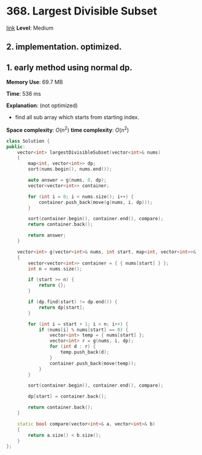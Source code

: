 # 368. Largest Divisible Subset

[link](https://leetcode.com/problems/largest-divisible-subset/)
**Level**: Medium


## 2. implementation. optimized.


## 1. early method using normal dp.
**Memory Use**: 69.7 MB

**Time**: 536 ms

**Explanation**: (not optimized)

- find all sub array which starts from starting index.

**Space complexity**: $O(n^2)$
**time complexity**: $O(n^2)$

```cpp
class Solution {
public:
    vector<int> largestDivisibleSubset(vector<int>& nums)
    {
        map<int, vector<int>> dp;
        sort(nums.begin(), nums.end());

        auto answer = g(nums, 0, dp);
        vector<vector<int>> container;

        for (int i = 0; i < nums.size(); i++) {
            container.push_back(move(g(nums, i, dp)));
        }

        sort(container.begin(), container.end(), compare);
        return container.back();

        return answer;
    }

    vector<int> g(vector<int>& nums, int start, map<int, vector<int>>& dp)
    {
        vector<vector<int>> container = { { nums[start] } };
        int n = nums.size();

        if (start >= n) {
            return {};
        }

        if (dp.find(start) != dp.end()) {
            return dp[start];
        }

        for (int i = start + 1; i < n; i++) {
            if (nums[i] % nums[start] == 0) {
                vector<int> temp = { nums[start] };
                vector<int> r = g(nums, i, dp);
                for (int d : r) {
                    temp.push_back(d);
                }
                container.push_back(move(temp));
            }
        }

        sort(container.begin(), container.end(), compare);

        dp[start] = container.back();

        return container.back();
    }

    static bool compare(vector<int>& a, vector<int>& b)
    {
        return a.size() < b.size();
    }
};

```

